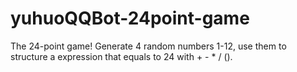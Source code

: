 # yuhuoQQBot-24point-game
The 24-point game! Generate 4 random numbers 1-12, use them to structure a expression that equals to 24 with + - * / ().
